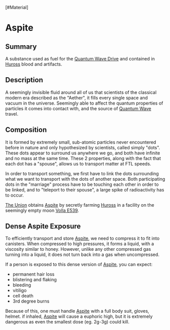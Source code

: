 [#Material]

# Aspite

## Summary

A substance used as fuel for the [Quantum Wave Drive](../Items/Components/Quantum%20Wave%20Drive.md) and contained in [Huross](../Species/Fauna/Huross.md) blood and artifacts.

## Description

A seemingly invisible fluid around all of us that scientists of the classical modern era described as the "Aether", it fills every single space and vacuum in the universe. Seemingly able to affect the quantum properties of particles it comes into contact with, and the source of [Quantum Wave](../Physics/Quantum%20Wave.md) travel.

## Composition

It is formed by extremely small, sub-atomic particles never encountered before in nature and only hypothesized by scientists, called simply "dots". These dots appear to surround us anywhere we go, and both have infinite and no mass at the same time. These 2 properties, along with the fact that each dot has a "spouse", allows us to transport matter at FTL speeds.

In order to transport something, we first have to link the dots surrounding what we want to transport with the dots of another space. Both participating dots in the "marriage" process have to be touching each other in order to be linked, and to "teleport to their spouse", a large spike of radioactivity has to occur.

[The Union](../Factions/The%20Union.md) obtains [Aspite](Aspite.md) by secretly farming [Huross](../Species/Fauna/Huross.md) in a facility on the seemingly empty moon [Volla E539](../Planets/Volla%20E539.md).

## Dense Aspite Exposure

To efficiently transport and store [Aspite](Aspite.md), we need to compress it to fit into canisters. When compressed to high pressures, it forms a liquid, with a viscosity similar to honey. However, unlike any other compressed gas turning into a liquid, it does not turn back into a gas when uncompressed.

If a person is exposed to this dense version of [Aspite](Aspite.md), you can expect:

* permanent hair loss
* blistering and flaking
* bleeding
* vitiligo
* cell death
* 3rd degree burns

Because of this, one must handle [Aspite](Aspite.md) with a full body suit, gloves, helmet. if inhaled, [Aspite](Aspite.md) will cause a euphoric high, but it is extremely dangerous as even the smallest dose (eg. 2g-3g) could kill.